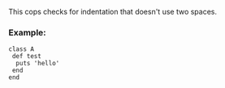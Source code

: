 This cops checks for indentation that doesn't use two spaces.

### Example:

    class A
     def test
      puts 'hello'
     end
    end